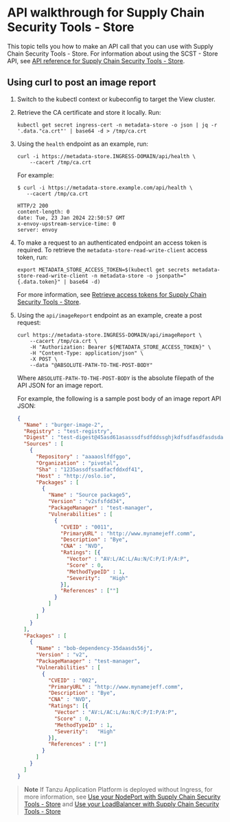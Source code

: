 # API walkthrough for Supply Chain Security Tools - Store

This topic tells you how to make an API call that you can use with Supply Chain Security Tools - Store.
For information about using the SCST - Store API, see
[API reference for Supply Chain Security Tools - Store](api.hbs.md).

## <a id='curltopost'></a>Using curl to post an image report

1. Switch to the kubectl context or kubeconfig to target the View cluster.

2. Retrieve the CA certificate and store it locally. Run:

    ```console
    kubectl get secret ingress-cert -n metadata-store -o json | jq -r '.data."ca.crt"' | base64 -d > /tmp/ca.crt
    ```

3. Using the `health` endpoint as an example, run:

   ```console
   curl -i https://metadata-store.INGRESS-DOMAIN/api/health \
       --cacert /tmp/ca.crt
   ```

   For example:

   ```console
   $ curl -i https://metadata-store.example.com/api/health \
      --cacert /tmp/ca.crt
   
   HTTP/2 200
   content-length: 0
   date: Tue, 23 Jan 2024 22:50:57 GMT
   x-envoy-upstream-service-time: 0
   server: envoy
   ```

4. To make a request to an authenticated endpoint an access token is required. To retrieve the `metadata-store-read-write-client` access token, run:

    ```console
    export METADATA_STORE_ACCESS_TOKEN=$(kubectl get secrets metadata-store-read-write-client -n metadata-store -o jsonpath="{.data.token}" | base64 -d)
    ```

    For more information, see [Retrieve access tokens for Supply Chain Security Tools - Store](retrieve-access-tokens.hbs.md).

5. Using the `api/imageReport` endpoint as an example, create a post request:

    ```console
    curl https://metadata-store.INGRESS-DOMAIN/api/imageReport \
        --cacert /tmp/ca.crt \
        -H "Authorization: Bearer ${METADATA_STORE_ACCESS_TOKEN}" \
        -H "Content-Type: application/json" \
        -X POST \
        --data "@ABSOLUTE-PATH-TO-THE-POST-BODY"
    ```

    Where `ABSOLUTE-PATH-TO-THE-POST-BODY` is the absolute filepath of the API JSON for an image report.

    For example, the following is a sample post body of an image report API JSON:

    ```json
    {
      "Name" : "burger-image-2",
      "Registry" : "test-registry",
      "Digest" : "test-digest@45asd61asasssdfsdfddssghjkdfsdfasdfasdsdasdassdfghjddasfddfsadfadfgfshdasdfsdfsdfsdasdsdfsdfadsdassdfdasdfaasdsdfsddfsdasgsasddffdgfdasddfgdfssdfakasdasdasdsdasddasdsd23",
      "Sources" : [
        {
          "Repository" : "aaaaoslfdfggo",
          "Organization" : "pivotal",
          "Sha" : "1235assdfssadfacfddxdf41",
          "Host" : "http://oslo.io",
          "Packages" : [
            {
              "Name" : "Source package5",
              "Version" : "v2sfsfdd34",
              "PackageManager" : "test-manager",
              "Vulnerabilities" : [
                {
                  "CVEID" : "0011",
                  "PrimaryURL" : "http://www.mynamejeff.comm",
                  "Description" : "Bye",
                  "CNA" : "NVD",
                  "Ratings": [{
                    "Vector" : "AV:L/AC:L/Au:N/C:P/I:P/A:P",
                    "Score" : 0,
                    "MethodTypeID" : 1,
                    "Severity":   "High"
                  }],
                  "References" : [""]
                }
              ]
            }
          ]
        }
      ],
      "Packages" : [
        {
          "Name" : "bob-dependency-35daasds56j",
          "Version" : "v2",
          "PackageManager" : "test-manager",
          "Vulnerabilities" : [
            {
              "CVEID" : "002",
              "PrimaryURL" : "http://www.mynamejeff.comm",
              "Description" : "Bye",
              "CNA" : "NVD",
              "Ratings": [{
                "Vector" : "AV:L/AC:L/Au:N/C:P/I:P/A:P",
                "Score" : 0,
                "MethodTypeID" : 1,
                "Severity":   "High"
              }],
              "References" : [""]
            }
          ]
        }
      ]
    }
    ```

> **Note** If Tanzu Application Platform is deployed without Ingress, for more information, see
> [Use your NodePort with Supply Chain Security Tools - Store](use-node-port.hbs.md) and
> [Use your LoadBalancer with Supply Chain Security Tools - Store](use-load-balancer.hbs.md)

